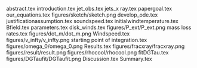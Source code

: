 abstract.tex
introduction.tex
jet_obs.tex
jets_x ray.tex
papergoal.tex
our_equations.tex
figures/sketch/sketch.png
develop_ode.tex
justificationassumption.tex
soundspeed.tex
initialwindtemperature.tex
Bfield.tex
parameters.tex
disk_winds.tex
figures/P_ext/P_ext.png
mass loss rates.tex
figures/dot_m/dot_m.png
Windspeed.tex
figures/v_infty/v_infty.png
starting point of integration.tex
figures/omega_0/omega_0.png
Results.tex
figures/fracxray/fracxray.png
figures/result/result.png
figures/rhocool/rhocool.png
fitDGTau.tex
figures/DGTaufit/DGTaufit.png
Discussion.tex
Summary.tex